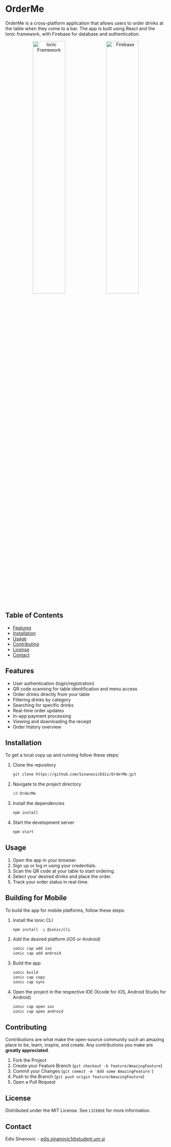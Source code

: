 # OrderMe

OrderMe is a cross-platform application that allows users to order drinks at the table when they come to a bar. The app is built using React and the Ionic framework, with Firebase for database and authentication.

<p align="center">
  <img src="https://upload.wikimedia.org/wikipedia/commons/thumb/2/24/Ionic-logo-landscape.svg/1200px-Ionic-logo-landscape.svg.png" alt="Ionic Framework" width="45%" />
  <img src="https://upload.wikimedia.org/wikipedia/commons/b/bd/Firebase_Logo.png" alt="Firebase" width="45%" />
</p>

## Table of Contents

- [Features](#features)
- [Installation](#installation)
- [Usage](#usage)
- [Contributing](#contributing)
- [License](#license)
- [Contact](#contact)

## Features

- User authentication (login/registration)
- QR code scanning for table identification and menu access
- Order drinks directly from your table
- Filtering drinks by category
- Searching for specific drinks
- Real-time order updates
- In-app payment processing
- Viewing and downloading the receipt
- Order history overview

## Installation

To get a local copy up and running follow these steps:

1. Clone the repository
    ```sh
    git clone https://github.com/SinanovicEdis/OrderMe.git
    ```
2. Navigate to the project directory
    ```sh
    cd OrderMe
    ```
3. Install the dependencies
    ```sh
    npm install
    ```
4. Start the development server
    ```sh
    npm start
    ```

## Usage

1. Open the app in your browser.
2. Sign up or log in using your credentials.
3. Scan the QR code at your table to start ordering.
4. Select your desired drinks and place the order.
5. Track your order status in real-time.

## Building for Mobile

To build the app for mobile platforms, follow these steps:

1. Install the Ionic CLI
    ```sh
    npm install -g @ionic/cli
    ```
2. Add the desired platform (iOS or Android)
    ```sh
    ionic cap add ios
    ionic cap add android
    ```
3. Build the app
    ```sh
    ionic build
    ionic cap copy
    ionic cap sync
    ```
4. Open the project in the respective IDE (Xcode for iOS, Android Studio for Android)
    ```sh
    ionic cap open ios
    ionic cap open android
    ```

## Contributing

Contributions are what make the open-source community such an amazing place to be, learn, inspire, and create. Any contributions you make are **greatly appreciated**.

1. Fork the Project
2. Create your Feature Branch (`git checkout -b feature/AmazingFeature`)
3. Commit your Changes (`git commit -m 'Add some AmazingFeature'`)
4. Push to the Branch (`git push origin feature/AmazingFeature`)
5. Open a Pull Request

## License

Distributed under the MIT License. See `LICENSE` for more information.

## Contact

Edis Sinanovic - [edis.sinanovic1@student.um.si](mailto:edis.sinanovic1@student.um.si)
